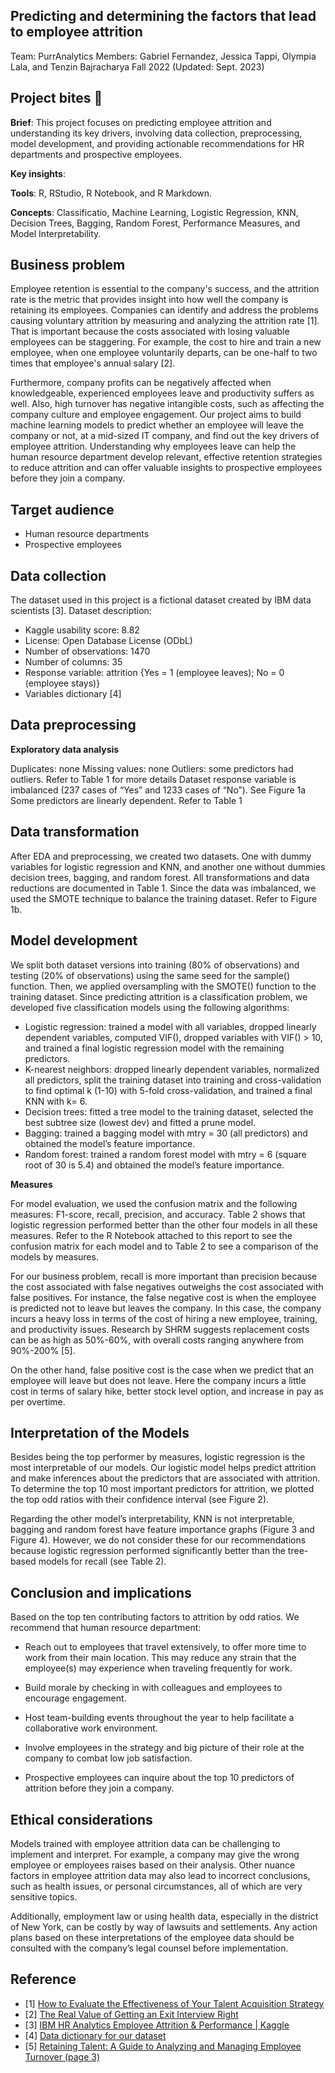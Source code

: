 ## Predicting and determining the factors that lead to employee attrition

Team: PurrAnalytics
Members: Gabriel Fernandez, Jessica Tappi, Olympia Lala, and Tenzin Bajracharya
Fall 2022 (Updated: Sept. 2023)

## Project bites :chocolate_bar: 

**Brief**: This project focuses on predicting employee attrition and understanding its key drivers, involving data collection, preprocessing, model development, and providing actionable recommendations for HR departments and prospective employees.

**Key insights**: 

**Tools**: R, RStudio, R Notebook, and R Markdown.

**Concepts**: Classificatio, Machine Learning, Logistic Regression, KNN, Decision Trees, Bagging, Random Forest, Performance Measures, and  Model Interpretability.




## Business problem
Employee retention is essential to the company's success, and the attrition rate is the metric that provides insight into how well the company is retaining its employees. Companies can identify and address the problems causing voluntary attrition by measuring and analyzing the attrition rate [1]. That is important because the costs associated with losing valuable employees can be staggering. For example, the cost to hire and train a new employee, when one employee voluntarily departs, can be one-half to two times that employee's annual salary [2].

Furthermore, company profits can be negatively affected when knowledgeable, experienced employees leave and productivity suffers as well. Also, high turnover has negative intangible costs, such as affecting the company culture and employee engagement.
Our project aims to build machine learning models to predict whether an employee will leave the company or not, at a mid-sized IT company, and find out the key drivers of employee attrition. Understanding why employees leave can help the human resource department develop relevant, effective retention strategies to reduce attrition and can offer valuable insights to prospective employees before they join a company.

## Target audience

- Human resource departments
- Prospective employees

## Data collection

The dataset used in this project is a fictional dataset created by IBM data scientists [3]. Dataset description:
- Kaggle usability score: 8.82
- License: Open Database License (ODbL)
- Number of observations: 1470
- Number of columns: 35
- Response variable: attrition {Yes = 1 (employee leaves); No = 0 (employee stays)}
- Variables dictionary [4]

## Data preprocessing

**Exploratory data analysis**

Duplicates: none
Missing values: none
Outliers: some predictors had outliers. Refer to Table 1 for more details
Dataset response variable is imbalanced (237 cases of “Yes” and 1233 cases of “No”). See Figure 1a
Some predictors are linearly dependent. Refer to Table 1

## Data transformation

After EDA and preprocessing, we created two datasets. One with dummy variables for logistic regression and KNN, and another one without dummies decision trees, bagging, and random forest. All transformations and data reductions are documented in Table 1. Since the data was imbalanced, we used the SMOTE technique to balance the training dataset. Refer to Figure 1b.


## Model development 

We split both dataset versions into training (80% of observations) and testing (20% of observations) using the same seed for the sample() function. Then, we applied oversampling with the SMOTE() function to the training dataset. Since predicting attrition is a classification problem, we developed five classification models using the following algorithms: 

- Logistic regression: trained a model with all variables, dropped linearly dependent variables, computed VIF(), dropped variables with VIF() > 10, and trained a final logistic regression model with the remaining predictors.
- K-nearest neighbors: dropped linearly dependent variables, normalized all predictors, split the training dataset into training and cross-validation to find optimal k (1-10) with 5-fold cross-validation, and trained a final KNN with k= 6.
- Decision trees: fitted a tree model to the training dataset, selected the best subtree size (lowest dev)  and fitted a prune model.
- Bagging: trained a bagging model with mtry = 30 (all predictors) and obtained the model’s feature importance.
- Random forest: trained a random forest model with mtry = 6 (square root of 30 is 5.4) and obtained the model’s feature importance.

**Measures**

For model evaluation, we used the confusion matrix and the following measures: F1-score, recall, precision, and accuracy. Table 2 shows that logistic regression performed better than the other four models in all these measures.  Refer to the R Notebook attached to this report to see the confusion matrix for each model and to Table 2 to see a comparison of the models by measures.  

For our business problem, recall is more important than precision because the cost associated with false negatives outweighs the cost associated with false positives. For instance, the false negative cost is when the employee is predicted not to leave but leaves the company. In this case, the company incurs a heavy loss in terms of the cost of hiring a new employee, training, and productivity issues. Research by SHRM suggests replacement costs can be as high as 50%-60%, with overall costs ranging anywhere from 90%-200% [5].

On the other hand, false positive cost is the case when we predict that an employee will leave but does not leave. Here the company incurs a little cost in terms of salary hike, better stock level option, and increase in pay as per overtime.

## Interpretation of the Models

Besides being the top performer by measures, logistic regression is the most interpretable of our models. Our logistic model helps predict attrition and make inferences about the predictors that are associated with attrition. To determine the top 10 most important predictors for attrition, we plotted the top odd ratios with their confidence interval (see Figure 2).

Regarding the other model’s interpretability, KNN is not interpretable, bagging and random forest have feature importance graphs (Figure 3 and Figure 4). However, we do not consider these for our recommendations because logistic regression performed significantly better than the tree-based models for recall (see Table 2).


## Conclusion and implications 

Based on the top ten contributing factors to attrition by odd ratios. We recommend that human resource department:

- Reach out to employees that travel extensively, to offer more time to work from their main location. This may reduce any strain that the employee(s) may experience when traveling frequently for work.

- Build morale by checking in with colleagues and employees to encourage engagement.

- Host team-building events throughout the year to help facilitate a collaborative work environment.

- Involve employees in the strategy and big picture of their role at the company to combat low job satisfaction.

- Prospective employees can inquire about the top 10 predictors of attrition before they join a company.  


## Ethical considerations

Models trained with employee attrition data can be challenging to implement and interpret. For example, a company may give the wrong employee or employees raises based on their analysis. Other nuance factors in employee attrition data may also lead to incorrect conclusions, such as health issues, or personal circumstances, all of which are very sensitive topics. 

Additionally, employment law or using health data, especially in the district of New York, can be costly by way of lawsuits and settlements. Any action plans based on these interpretations of the employee data should be consulted with the company’s legal counsel before implementation.



## Reference


- [1] [How to Evaluate the Effectiveness of Your Talent Acquisition Strategy](https://www.skeeled.com/blog/how-to-evaluate-the-effectiveness-of-your-talent-acquisition-strategy)
- [2] [The Real Value of Getting an Exit Interview Right](https://www.gallup.com/workplace/236051/real-value-getting-exit-interview-right.aspx)
- [3] [IBM HR Analytics Employee Attrition & Performance | Kaggle](https://www.kaggle.com/datasets/pavansubhasht/ibm-hr-analytics-attrition-dataset)
- [4] [Data dictionary for our dataset](https://docs.google.com/spreadsheets/d/13k0-IkYwHR9Em9-OyjJcwEblWxX_xvtT0LHyk4QZSFM/edit#gid=0)
- [5] [Retaining Talent: A Guide to Analyzing and Managing Employee Turnover (page 3)](https://www.shrm.org/hr-today/trends-and-forecasting/special-reports-and-expert-views/documents/retaining-talent.pdf)

